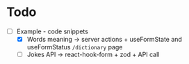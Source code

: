 # Todo

- [ ] Example - code snippets
  - [x] Words meaning -> server actions + useFormState and useFormStatus `/dictionary` page
  - [ ] Jokes API -> react-hook-form + zod + API call
